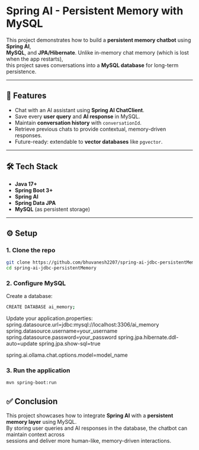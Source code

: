 # Spring AI - Persistent Memory with MySQL

This project demonstrates how to build a **persistent memory chatbot** using **Spring AI**,  
**MySQL**, and **JPA/Hibernate**. Unlike in-memory chat memory (which is lost when the app restarts),  
this project saves conversations into a **MySQL database** for long-term persistence.

---

## 🚀 Features
- Chat with an AI assistant using **Spring AI ChatClient**.
- Save every **user query** and **AI response** in MySQL.
- Maintain **conversation history** with `conversationId`.
- Retrieve previous chats to provide contextual, memory-driven responses.
- Future-ready: extendable to **vector databases** like `pgvector`.

---

## 🛠️ Tech Stack
- **Java 17+**
- **Spring Boot 3+**
- **Spring AI**
- **Spring Data JPA**
- **MySQL** (as persistent storage)

---

## ⚙️ Setup

### 1. Clone the repo
```bash
git clone https://github.com/bhuvanesh2207/spring-ai-jdbc-persistentMemory.git
cd spring-ai-jdbc-persistentMemory
```

### 2. Configure MySQL

Create a database:

```bash
CREATE DATABASE ai_memory;
```


Update your application.properties:
spring.datasource.url=jdbc:mysql://localhost:3306/ai_memory
spring.datasource.username=your_username
spring.datasource.password=your_password
spring.jpa.hibernate.ddl-auto=update
spring.jpa.show-sql=true

spring.ai.ollama.chat.options.model=model_name


### 3. Run the application

```bash
mvn spring-boot:run
```

## ✅ Conclusion
This project showcases how to integrate **Spring AI** with a **persistent memory layer** using MySQL.  
By storing user queries and AI responses in the database, the chatbot can maintain context across  
sessions and deliver more human-like, memory-driven interactions.  





